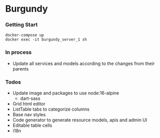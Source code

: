 # Burgundy

### Getting Start
```shell
docker-compose up
docker exec -it burgundy_server_1 sh
```

### In process
- Update all services and models according to the changes from their parents

### Todos
- Update image and packages to use node:16-alpine
  - dart-sass
- Grid html editor
- ListTable tabs to categorize columns
- Base nav styles
- Code generator to generate resource models, apis and admin UI
- Editable table cells
- i18n